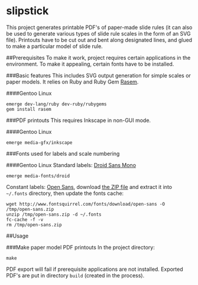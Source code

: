 slipstick
=========
This project generates printable PDF's of paper-made slide rules (it can also be used to generate various types of slide rule scales in the form of an SVG file). Printouts have to be cut out and bent along designated lines, and glued to make a particular model of slide rule.

##Prerequisites
To make it work, project requires certain applications in the environment. To make it appealing, certain fonts have to be installed.

###Basic features
This includes SVG output generation for simple scales or paper models. It relies on Ruby and Ruby Gem [Rasem](https://github.com/aseldawy/rasem).

####Gentoo Linux
```
emerge dev-lang/ruby dev-ruby/rubygems
gem install rasem
```

###PDF printouts
This requires Inkscape in non-GUI mode.

####Gentoo Linux
```
emerge media-gfx/inkscape
```

###Fonts used for labels and scale numbering

####Gentoo Linux
Standard labels: [Droid Sans Mono](http://www.droidfonts.com/info/droid-sans-mono-fonts/)

```
emerge media-fonts/droid
```

Constant labels: [Open Sans](http://www.fontsquirrel.com/fonts/open-sans), download [the ZIP file](http://www.fontsquirrel.com/fonts/download/open-sans) and extract it into `~/.fonts` directory, then update the fonts cache:

```
wget http://www.fontsquirrel.com/fonts/download/open-sans -O /tmp/open-sans.zip
unzip /tmp/open-sans.zip -d ~/.fonts
fc-cache -f -v
rm /tmp/open-sans.zip
```
##Usage

###Make paper model PDF printouts
In the project directory:
```
make
```

PDF export will fail if prerequisite applications are not installed. Exported PDF's are put in directory `build` (created in the process).
